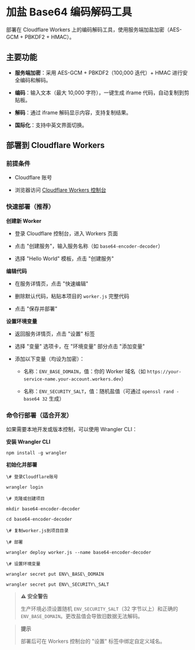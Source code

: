 # 加盐 Base64 编码解码工具

部署在 Cloudflare Workers 上的编码解码工具，使用服务端加盐加密（AES-GCM + PBKDF2 + HMAC）。

## 主要功能



*   **服务端加密**：采用 AES-GCM + PBKDF2（100,000 迭代）+ HMAC 进行安全编码和解码。

*   **编码**：输入文本（最大 10,000 字符），一键生成 iframe 代码，自动复制到剪贴板。

*   **解码**：通过 iframe 解码显示内容，支持复制结果。

*   **国际化**：支持中英文界面切换。

## 部署到 Cloudflare Workers

### 前提条件



*   Cloudflare 账号

*   浏览器访问 [Cloudflare Workers 控制台](https://dash.cloudflare.com/?to=/:account/workers)

### 快速部署（推荐）



**创建新 Worker**

*   登录 Cloudflare 控制台，进入 Workers 页面

*   点击 "创建服务"，输入服务名称（如 `base64-encoder-decoder`）

*   选择 "Hello World" 模板，点击 "创建服务"

**编辑代码**

*   在服务详情页，点击 "快速编辑"

*   删除默认代码，粘贴本项目的 `worker.js` 完整代码

*   点击 "保存并部署"

**设置环境变量**

*   返回服务详情页，点击 "设置" 标签

*   选择 "变量" 选项卡，在 "环境变量" 部分点击 "添加变量"

*   添加以下变量（均设为加密）：


    *   名称：`ENV_BASE_DOMAIN`，值：你的 Worker 域名（如 `https://your-service-name.your-account.workers.dev`）

    *   名称：`ENV_SECURITY_SALT`，值：随机盐值（可通过 `openssl rand -base64 32` 生成）

### 命令行部署（适合开发）

如果需要本地开发或版本控制，可以使用 Wrangler CLI：



**安装 Wrangler CLI**



```
npm install -g wrangler
```



**初始化并部署**



```
\# 登录Cloudflare账号

wrangler login

\# 克隆或创建项目

mkdir base64-encoder-decoder

cd base64-encoder-decoder

\# 复制worker.js到项目目录

\# 部署

wrangler deploy worker.js --name base64-encoder-decoder

\# 设置环境变量

wrangler secret put ENV\_BASE\_DOMAIN

wrangler secret put ENV\_SECURITY\_SALT
```

> **⚠️ 安全警告**
>
> 生产环境必须设置随机 `ENV_SECURITY_SALT`（32 字节以上）和正确的`ENV_BASE_DOMAIN`。更改盐值会导致旧数据无法解码。

> **提示**
>
> 部署后可在 Workers 控制台的 "设置" 标签中绑定自定义域名。
